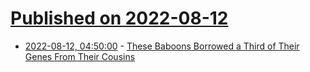 # [Published on 2022-08-12](index.md)

* [2022-08-12, 04:50:00](https://soylentnews.org/article.pl?sid=22/08/11/0426207&from=rss) - [These Baboons Borrowed a Third of Their Genes From Their Cousins](https://soylentnews.org/article.pl?sid=22/08/11/0426207&from=rss)
